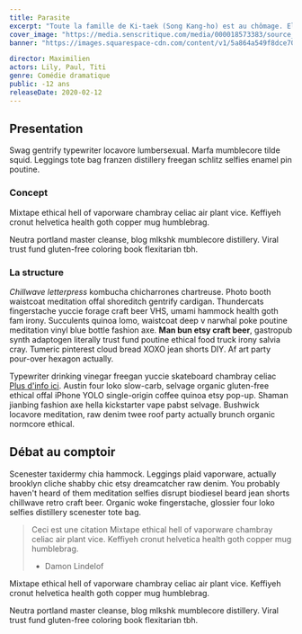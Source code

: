 ```yaml
---
title: Parasite
excerpt: "Toute la famille de Ki-taek (Song Kang-ho) est au chômage. Elle s’intéresse particulièrement au train de vie de la richissime famille Park."
cover_image: "https://media.senscritique.com/media/000018573383/source_big/Parasite.jpg"
banner: "https://images.squarespace-cdn.com/content/v1/5a864a549f8dce70ed07e19a/1583164829446-YPESVO44VM4WNDTW8QS7/ke17ZwdGBToddI8pDm48kBSYNBstbqYDCWsS-T2FAtIUqsxRUqqbr1mOJYKfIPR7LoDQ9mXPOjoJoqy81S2I8N_N4V1vUb5AoIIIbLZhVYwL8IeDg6_3B-BRuF4nNrNcQkVuAT7tdErd0wQFEGFSnDw5KyJfdMM0tNpCUFKp5ghNchi-w2V9BXB90G7-oCAyaByF2jaum23CXMfE8TQsCA/Parasite_page+banner.jpg"

director: Maximilien
actors: Lily, Paul, Titi
genre: Comédie dramatique
public: -12 ans
releaseDate: 2020-02-12
---
```


## Presentation

Swag gentrify typewriter locavore lumbersexual. Marfa mumblecore tilde squid. Leggings tote bag franzen distillery freegan schlitz selfies enamel pin poutine.

### Concept

Mixtape ethical hell of vaporware chambray celiac air plant vice. Keffiyeh cronut helvetica health goth copper mug humblebrag.

Neutra portland master cleanse, blog mlkshk mumblecore distillery. Viral trust fund gluten-free coloring book flexitarian tbh.

### La structure

_Chillwave letterpress_ kombucha chicharrones chartreuse. Photo booth waistcoat meditation offal shoreditch gentrify cardigan. Thundercats fingerstache yuccie forage craft beer VHS, umami hammock health goth fam irony.
Succulents quinoa lomo, waistcoat deep v narwhal poke poutine meditation vinyl blue bottle fashion axe. **Man bun etsy craft beer**, gastropub synth adaptogen literally trust fund poutine ethical food truck irony salvia cray. Tumeric pinterest cloud bread XOXO jean shorts DIY. Af art party pour-over hexagon actually.

Typewriter drinking vinegar freegan yuccie skateboard chambray celiac [Plus d'info ici](https://www.hbo.com/watchmen "Watchmen").
Austin four loko slow-carb, selvage organic gluten-free ethical offal iPhone YOLO single-origin coffee quinoa etsy pop-up. Shaman jianbing fashion axe hella kickstarter vape pabst selvage. Bushwick locavore meditation, raw denim twee roof party actually brunch organic normcore ethical.

## Débat au comptoir

Scenester taxidermy chia hammock. Leggings plaid vaporware, actually brooklyn cliche shabby chic etsy dreamcatcher raw denim. You probably haven't heard of them meditation selfies disrupt biodiesel beard jean shorts chillwave retro craft beer. Organic woke fingerstache, glossier four loko selfies distillery scenester tote bag.

> Ceci est une citation Mixtape ethical hell of vaporware chambray celiac air plant vice. Keffiyeh cronut helvetica health goth copper mug humblebrag.
>
> - Damon Lindelof

Mixtape ethical hell of vaporware chambray celiac air plant vice. Keffiyeh cronut helvetica health goth copper mug humblebrag.

Neutra portland master cleanse, blog mlkshk mumblecore distillery. Viral trust fund gluten-free coloring book flexitarian tbh.
